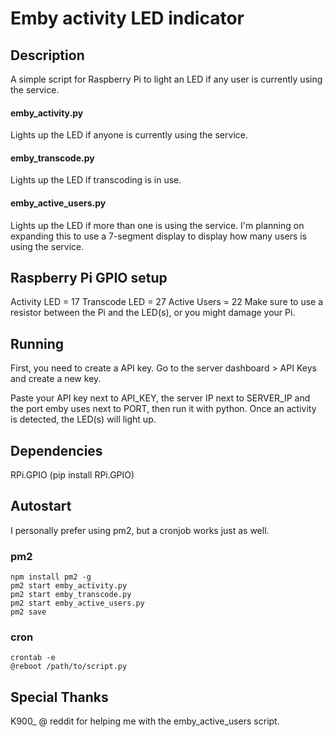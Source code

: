 # Emby activity LED indicator

## Description
A simple script for Raspberry Pi to light an LED if any user
is currently using the service.

#### emby_activity.py
Lights up the LED if anyone is currently using the service.

#### emby_transcode.py
Lights up the LED if transcoding is in use.

#### emby_active_users.py
Lights up the LED if more than one is using the service.
I'm planning on expanding this to use a 7-segment display to display how many users is using the service.

## Raspberry Pi GPIO setup
Activity LED = 17
Transcode LED = 27
Active Users = 22
Make sure to use a resistor between the Pi and the LED(s), or you might damage your Pi.

## Running
First, you need to create a API key.
Go to the server dashboard > API Keys and create a new key.

Paste your API key next to API_KEY, the server IP next to SERVER_IP and the port emby uses next to PORT,
then run it with python.
Once an activity is detected, the LED(s) will light up.

## Dependencies
RPi.GPIO (pip install RPi.GPIO)

## Autostart
I personally prefer using pm2, but a cronjob works just as well.
### pm2
```
npm install pm2 -g
pm2 start emby_activity.py
pm2 start emby_transcode.py
pm2 start emby_active_users.py
pm2 save
```
### cron
```
crontab -e
@reboot /path/to/script.py
```

## Special Thanks
K900_ @ reddit for helping me with the emby_active_users script.
